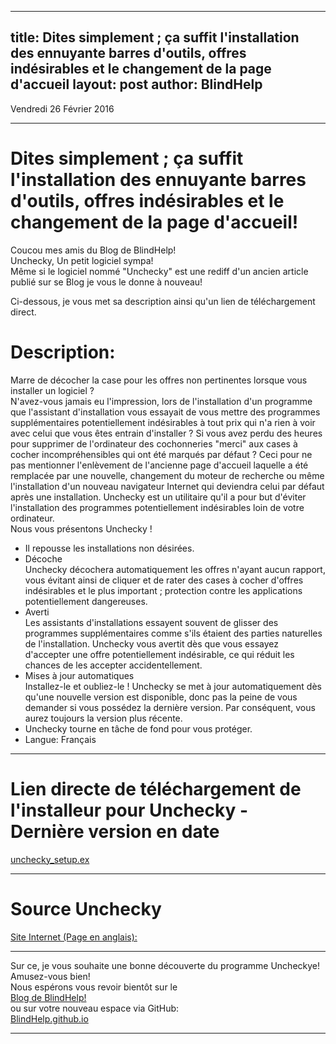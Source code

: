 ﻿
---
title: Dites simplement ; ça suffit l'installation des ennuyante  barres d'outils, offres indésirables et le changement de la page d'accueil
layout: post
author: BlindHelp
---

<footer>Vendredi 26 Février 2016</footer>

------------------------------------------------------------------------

Dites simplement ; ça suffit l'installation des ennuyante  barres d'outils, offres indésirables et le changement de la page d'accueil!
=============
Coucou mes amis du Blog de BlindHelp!   
Unchecky, Un petit logiciel sympa!   
Même si le logiciel  nommé "Unchecky" est une rediff d'un ancien article publié sur se Blog je vous le donne à nouveau!   

Ci-dessous, je vous met sa description ainsi qu'un lien de téléchargement direct.   

# Description: #
Marre de décocher la case pour les offres non pertinentes lorsque vous installer un logiciel ?    
N'avez-vous jamais eu l'impression, lors de l'installation d'un programme que l'assistant d'installation vous essayait de vous mettre des programmes supplémentaires potentiellement indésirables à tout prix qui n'a rien à voir avec celui que vous êtes entrain d'installer ? Si vous avez perdu des heures pour supprimer de l'ordinateur des cochonneries "merci" aux cases à cocher incompréhensibles qui ont été marqués par défaut ? Ceci pour ne pas mentionner l'enlèvement de l'ancienne page d'accueil laquelle a été remplacée par une nouvelle, changement du  moteur de recherche ou même l'installation d'un nouveau navigateur Internet qui deviendra celui par défaut après une installation. Unchecky est un utilitaire qu'il a pour but d'éviter l'installation des programmes potentiellement indésirables loin de votre ordinateur.     
Nous vous présentons Unchecky !   


- Il repousse les installations non désirées.    
- Décoche    
Unchecky décochera automatiquement les offres n'ayant aucun rapport, vous évitant ainsi de cliquer et de rater des cases à cocher d'offres indésirables et le plus important ; protection contre les applications potentiellement dangereuses.   
- Averti   
Les assistants d'installations essayent souvent de glisser des programmes supplémentaires comme s'ils étaient des parties naturelles de l'installation. Unchecky vous avertit dès que vous essayez d'accepter une offre potentiellement indésirable, ce qui réduit les chances de les accepter accidentellement.    
- Mises à jour automatiques    
Installez-le et oubliez-le ! Unchecky se met à jour automatiquement dès qu'une nouvelle version est disponible, donc pas la peine de vous demander si vous possédez la dernière version. Par conséquent, vous aurez toujours la version plus récente.    
- Unchecky tourne en tâche de fond pour vous protéger.    
- Langue: Français    

------------------------------------------------------------------------

# Lien directe de téléchargement de l'installeur pour Unchecky - Dernière version en date #
[unchecky_setup.ex](http://unchecky.com/files/unchecky_setup.exe)

------------------------------------------------------------------------

# Source Unchecky #
[Site Internet \(Page en anglais)\:](http://unchecky.com/)

------------------------------------------------------------------------

Sur ce, je vous souhaite une bonne découverte du programme Uncheckye!    
Amusez-vous bien!   
Nous espérons vous revoir bientôt sur le   
 [Blog de BlindHelp!](http://blindhelp.blogspot.fr/)     
 ou sur  votre nouveau espace via GitHub:                     
[BlindHelp.github.io](https://blindhelp.github.io)                    

---